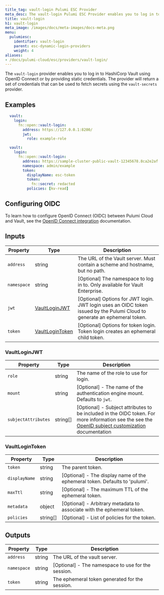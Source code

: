```yaml
---
title_tag: vault-login Pulumi ESC Provider
meta_desc: The vault-login Pulumi ESC Provider enables you to log in to HashiCorp Vault using OpenID Connect or by providing static credentials.
title: vault-login
h1: vault-login
meta_image: /images/docs/meta-images/docs-meta.png
menu:
  pulumiesc:
    identifier: vault-login
    parent: esc-dynamic-login-providers
    weight: 4
aliases:
- /docs/pulumi-cloud/esc/providers/vault-login/
---
```


The `vault-login` provider enables you to log in to HashiCorp Vault using OpenID Connect or by providing static credentials. The provider will return a set of credentials that can be used to fetch secrets using the `vault-secrets` provider.

## Examples

```yaml
  vault:
    login:
      fn::open::vault-login:
        address: https://127.0.0.1:8200/
        jwt:
          role: example-role
```

```yaml
  vault:
    login:
      fn::open::vault-login:
        address: https://sample-cluster-public-vault-12345678.8ca2e2af.z1.hashicorp.cloud:8200
        namespace: admin/example
        token:
          displayName: esc-token
          token:
            fn::secret: redacted
          policies: [kv-read]
```

## Configuring OIDC

To learn how to configure OpenID Connect (OIDC) between Pulumi Cloud and Vault, see the [OpenID Connect integration](/docs/pulumi-cloud/oidc/provider/vault/) documentation.

## Inputs

| Property    | Type                                | Description                                                                                                               |
|-------------|-------------------------------------|---------------------------------------------------------------------------------------------------------------------------|
| `address`   | string                              | The URL of the Vault server. Must contain a scheme and hostname, but no path.                                             |
| `namespace` | string                              | [Optional] The namespace to log in to. Only available for Vault Enterprise.                                               |
| `jwt`       | [VaultLoginJWT](#vaultloginjwt)     | [Optional] Options for JWT login. JWT login uses an OIDC token issued by the Pulumi Cloud to generate an ephemeral token. |
| `token`     | [VaultLoginToken](#vaultlogintoken) | [Optional] Options for token login. Token login creates an ephemeral child token.                                         |

### VaultLoginJWT

| Property | Type   | Description                                               |
|----------|--------|-----------------------------------------------------------|
| `role`   | string | The name of the role to use for login.                    |
| `mount`  | string | [Optional] - The name of the authentication engine mount. Defaults to `jwt`. |
| `subjectAttributes`  | string[] | [Optional] - Subject attributes to be included in the OIDC token. For more information see the see the [OpenID subject customization](/docs/pulumi-cloud/oidc/provider/vault#subject-customization) documentation |

### VaultLoginToken

| Property      | Type     | Description                                                                 |
|---------------|----------|-----------------------------------------------------------------------------|
| `token`       | string   | The parent token.                                                           |
| `displayName` | string   | [Optional] - The display name of the ephemeral token. Defaults to 'pulumi'. |
| `maxTtl`      | string   | [Optional] - The maximum TTL of the ephemeral token.                        |
| `metadata`    | object   | [Optional] - Arbitrary metadata to associate with the ephemeral token.      |
| `policies`    | string[] | [Optional] - List of policies for the token.                                |

## Outputs

| Property      | Type   | Description                                        |
|---------------|--------|----------------------------------------------------|
| `address`     | string | The URL of the vault server.                       |
| `namespace`   | string | [Optional] - The namespace to use for the session. |
| `token`       | string | The ephemeral token generated for the session.     |
